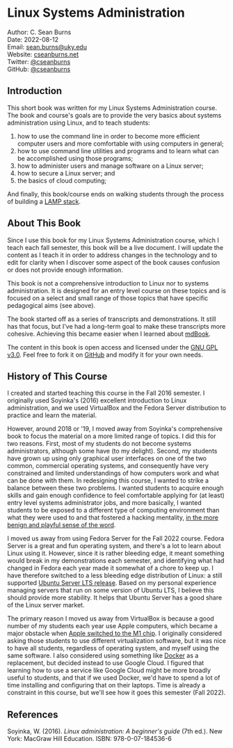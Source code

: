 # Linux Systems Administration

Author: C. Sean Burns  
Date: 2022-08-12  
Email: [sean.burns@uky.edu](sean.burns@uky.edu)  
Website: [cseanburns.net](https://cseanburns.net)  
Twitter: [@cseanburns](https://twitter.com/cseanburns)  
GitHub: [@cseanburns](https://github.com/cseanburns)  

## Introduction

This short book was written for my
Linux Systems Administration course.
The book and course's goals are to
provide the very basics about systems
administration using Linux, and
to teach students:

1. how to use the command line in order to become more efficient computer users
   and more comfortable with using computers in general;
2. how to use command line utilities and programs and to learn what can be
   accomplished using those programs;
3. how to administer users and manage software on a Linux server;
4. how to secure a Linux server; and
6. the basics of cloud computing;

And finally, this book/course ends on walking students
through the process of building a [LAMP stack][lampWikipedia].

## About This Book

Since I use this book for my Linux Systems Administration course,
which I teach each fall semester,
this book will be a live document.
I will update the content as I teach it in order
to address changes in the technology and to
edit for clarity when I discover some aspect
of the book causes confusion or
does not provide enough information.

This book is not a
comprehensive introduction to Linux nor
to systems administration.
It is designed for an entry level course on these topics and
is focused on a select and small range of those topics that
have specific pedagogical aims (see above).

The book started off as a series of transcripts and
demonstrations.
It still has that focus, but
I've had a long-term goal to make these transcripts
more cohesive.
Achieving this became easier when I learned about
[mdBook][mdbook].

The content in this book is open access and
licensed under the [GNU GPL v3.0][gplrepo].
Feel free to fork it on [GitHub][linuxSysAdmin] and
modify it for your own needs.

## History of This Course

I created and started teaching this course in the Fall 2016 semester.
I originally used Soyinka's (2016) excellent
introduction to Linux administration, and
we used VirtualBox and the Fedora Server distribution
to practice and learn the material.

However, around 2018 or '19,
I moved away from Soyinka's comprehensive book to
focus the material on a more limited range of topics.
I did this for two reasons.
First, most of my students do not
become systems administrators,
although some have (to my delight).
Second, my students have grown up using only
graphical user interfaces on one of the two common,
commercial operating systems, and
consequently have very constrained and limited understandings
of how computers work and what can be done with them.
In redesigning this course,
I wanted to strike a balance between these two problems.
I wanted students to acquire enough skills and
gain enough confidence to feel comfortable applying for 
(at least) entry level systems administrator jobs, and
more basically,
I wanted students to be exposed to a different
type of computing environment than what they were used to
and that fostered a hacking mentality,
[in the more benign and playful sense of the word][hackerJargon].

I moved us away from using
Fedora Server for the Fall 2022 course.
Fedora Server is a great and fun operating system, and
there's a lot to learn about Linux using it.
However, since it is rather bleeding edge, it 
meant something would break in my demonstrations each semester, and
identifying what had changed in Fedora
each year made it somewhat of a chore to keep up.
I have therefore switched to a less bleeding edge
distribution of Linux: a still supported
[Ubuntu Server LTS release][ubuntuLTS].
Based on my personal experience managing servers
that run on some version of Ubuntu LTS,
I believe this should provide more stability.
It helps that Ubuntu Server has a good share of the
Linux server market.

The primary reason I moved us away from VirtualBox is because 
a good number of my students each year use Apple computers, which
became a major obstacle when
[Apple switched to the M1 chip][m1StackOverflow].
I originally considered asking those students
to use different virtualization software, but
it was nice to have all students,
regardless of operating system, and myself using the
same software.
I also considered using something like [Docker][docker]
as a replacement, but
decided instead to use Google Cloud.
I figured that learning how to use a
service like Google Cloud might be more broadly useful
to students, and
that if we used Docker,
we'd have to spend a lot of time installing and
configuring that on their laptops.
Time is already a constraint in this course, but
we'll see how it goes this semester (Fall 2022).

## References

Soyinka, W. (2016). *Linux administration: A beginner's guide* (7th ed.). New
York: MacGraw Hill Education. ISBN: 978-0-07-184536-6

[lampWikipedia]:https://en.wikipedia.org/wiki/LAMP_(software_bundle)
[hackerJargon]:http://www.catb.org/jargon/html/H/hacker.html
[ubuntuLTS]:https://ubuntu.com/blog/what-is-an-ubuntu-lts-release
[m1StackOverflow]:https://apple.stackexchange.com/questions/422565/does-virtualbox-run-on-apple-silicon
[docker]:https://www.docker.com/
[mdbook]:https://github.com/rust-lang/mdBook
[linuxSysAdmin]:https://github.com/cseanburns/linux_sysadmin
[gplrepo]:https://github.com/cseanburns/linux_sysadmin/blob/master/LICENSE
